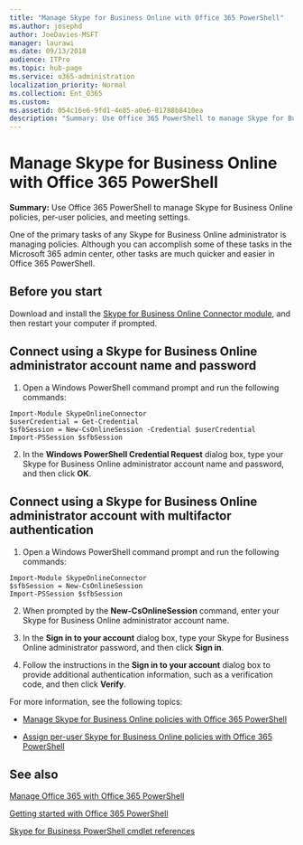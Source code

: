 ```yaml
---
title: "Manage Skype for Business Online with Office 365 PowerShell"
ms.author: josephd
author: JoeDavies-MSFT
manager: laurawi
ms.date: 09/13/2018
audience: ITPro
ms.topic: hub-page
ms.service: o365-administration
localization_priority: Normal
ms.collection: Ent_O365
ms.custom: 
ms.assetid: 054c16e6-9fd1-4e85-a0e6-81788b8410ea
description: "Summary: Use Office 365 PowerShell to manage Skype for Business Online policies, per-user policies, and meeting settings."
---
```


# Manage Skype for Business Online with Office 365 PowerShell

 **Summary:** Use Office 365 PowerShell to manage Skype for Business Online policies, per-user policies, and meeting settings.
  
One of the primary tasks of any Skype for Business Online administrator is managing policies. Although you can accomplish some of these tasks in the Microsoft 365 admin center, other tasks are much quicker and easier in Office 365 PowerShell. 

## Before you start

Download and install the [Skype for Business Online Connector module](https://www.microsoft.com/en-us/download/details.aspx?id=39366), and then restart your computer if prompted.


## Connect using a Skype for Business Online administrator account name and password

1. Open a Windows PowerShell command prompt and run the following commands: 
    
  ```
  Import-Module SkypeOnlineConnector
  $userCredential = Get-Credential
  $sfbSession = New-CsOnlineSession -Credential $userCredential
  Import-PSSession $sfbSession
  ```

2. In the **Windows PowerShell Credential Request** dialog box, type your Skype for Business Online administrator account name and password, and then click **OK**.


## Connect using a Skype for Business Online administrator account with multifactor authentication

1. Open a Windows PowerShell command prompt and run the following commands:

  ```
  Import-Module SkypeOnlineConnector
  $sfbSession = New-CsOnlineSession
  Import-PSSession $sfbSession
  ```

2. When prompted by the **New-CsOnlineSession** command, enter your Skype for Business Online administrator account name.

3. In the **Sign in to your account** dialog box, type your Skype for Business Online administrator password, and then click **Sign in**.

4. Follow the instructions in the **Sign in to your account** dialog box to provide additional authentication information, such as a verification code, and then click **Verify**.

For more information, see the following topics:
  
- [Manage Skype for Business Online policies with Office 365 PowerShell](manage-skype-for-business-online-policies-with-office-365-powershell.md)
    
- [Assign per-user Skype for Business Online policies with Office 365 PowerShell](assign-per-user-skype-for-business-online-policies-with-office-365-powershell.md)
    
## See also

[Manage Office 365 with Office 365 PowerShell](manage-office-365-with-office-365-powershell.md)
  
[Getting started with Office 365 PowerShell](getting-started-with-office-365-powershell.md)

[Skype for Business PowerShell cmdlet references](https://docs.microsoft.com/powershell/module/skype/?view=skype-ps)

